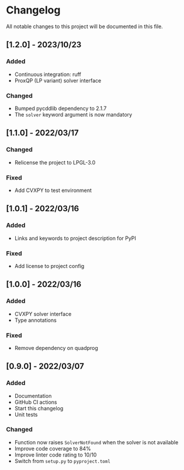 # Changelog

All notable changes to this project will be documented in this file.

## [1.2.0] - 2023/10/23

### Added

- Continuous integration: ruff
- ProxQP (LP variant) solver interface

### Changed

- Bumped pycddlib dependency to 2.1.7
- The ``solver`` keyword argument is now mandatory

## [1.1.0] - 2022/03/17

### Changed

- Relicense the project to LPGL-3.0

### Fixed

- Add CVXPY to test environment

## [1.0.1] - 2022/03/16

### Added

- Links and keywords to project description for PyPI

### Fixed

- Add license to project config

## [1.0.0] - 2022/03/16

### Added

- CVXPY solver interface
- Type annotations

### Fixed

- Remove dependency on quadprog

## [0.9.0] - 2022/03/07

### Added

- Documentation
- GitHub CI actions
- Start this changelog
- Unit tests

### Changed

- Function now raises ``SolverNotFound`` when the solver is not available
- Improve code coverage to 84%
- Improve linter code rating to 10/10
- Switch from ``setup.py`` to ``pyproject.toml``
